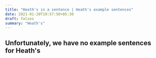 ```yaml
---
title: "Heath's in a sentence | Heath's example sentences"
date: 2021-01-20T19:57:50+05:30
draft: falses
summary: "Heath's"
---
```

## Unfortunately, we have no example sentences for Heath's                 

